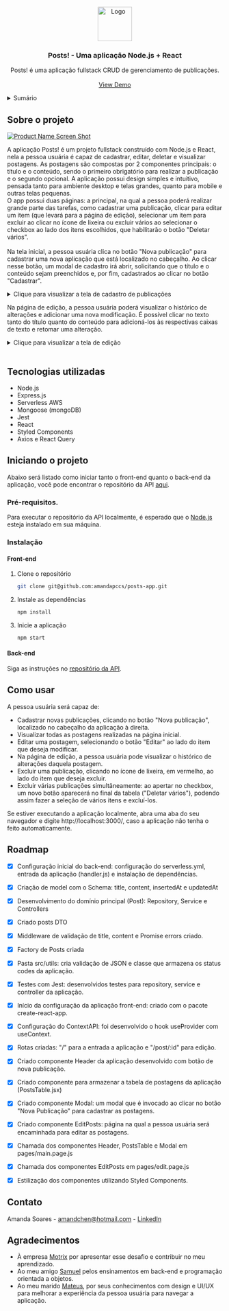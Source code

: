 <!-- PROJECT LOGO -->
<br />
<div align="center">
  <a href="https://i.imgur.com/egOsngu.png">
    <img src="https://i.imgur.com/egOsngu.png" alt="Logo" width="80" height="80">
  </a>

<h3 align="center">Posts! - Uma aplicação Node.js + React</h3>

  <p align="center">
    Posts! é uma aplicação fullstack CRUD de gerenciamento de publicações.
    <br />
    <br />
    <a href="https://github.com/github_username/repo_name">View Demo</a>
  </p>
</div>



<!-- TABLE OF CONTENTS -->
<details>
  <summary>Sumário</summary>
  <ol>
    <li>
      <a href="#sobre-o-projeto">Sobre o projeto</a>
      <ul>
        <li><a href="#tecnologias-utilizadas">Tecnologias utilizadas</a></li>
      </ul>
    </li>
    <li>
      <a href="#iniciando-o-projeto">Iniciando o projeto</a>
      <ul>
        <li><a href="#instalação">Instalação</a></li>
      </ul>
    </li>
    <li><a href="#como-usar">Como usar</a></li>
    <li><a href="#roadmap">Roadmap</a></li>
    <li><a href="#agradecimentos">Agradecimentos</a></li>
  </ol>
</details>



<!-- ABOUT THE PROJECT -->
## Sobre o projeto

[![Product Name Screen Shot][product-screenshot]](https://example.com)

A aplicação Posts! é um projeto fullstack construído com Node.js e React, nela a pessoa usuária é capaz de cadastrar, editar, deletar e visualizar postagens.
As postagens são compostas por 2 componentes principais: o título e o conteúdo, sendo o primeiro obrigatório para realizar a publicação e o segundo opcional.
A aplicação possui design simples e intuitivo, pensada tanto para ambiente desktop e telas grandes, quanto para mobile e outras telas pequenas.
<br />
O app possui duas páginas: a principal, na qual a pessoa poderá realizar grande parte das tarefas, como cadastrar uma publicação, clicar para editar um item (que levará para a página de edição), selecionar um item para excluir ao clicar no ícone de lixeira ou excluir vários ao selecionar o checkbox ao lado dos itens escolhidos, que habilitarão o botão "Deletar vários".
<br />
<br />
Na tela inicial, a pessoa usuária clica no botão "Nova publicação" para cadastrar uma nova aplicação que está localizado no cabeçalho. Ao clicar nesse botão, um modal de cadastro irá abrir, solicitando que o título e o conteúdo sejam preenchidos e, por fim, cadastrados ao clicar no botão "Cadastrar".
<details>
<summary>Clique para visualizar a tela de cadastro de publicações</summary>

[![Cadastro de pub][cadastro-post]](cadastro)

</details>

Na página de edição, a pessoa usuária poderá visualizar o histórico de alterações e adicionar uma nova modificação. É possível clicar no texto tanto do título quanto do conteúdo para adicioná-los às respectivas caixas de texto e retomar uma alteração.

<details>
<summary>Clique para visualizar a tela de edição</summary>

[![Editar post][editar-post]](cadastro)

</details>
<br />


## Tecnologias utilizadas

* Node.js
* Express.js
* Serverless AWS
* Mongoose (mongoDB)
* Jest
* React
* Styled Components
* Axios e React Query



<!-- GETTING STARTED -->
## Iniciando o projeto

Abaixo será listado como iniciar tanto o front-end quanto o back-end da aplicação, você pode encontrar o repositório da API <a href="https://github.com/amandapccs/posts-app-api">aqui</a>.

### Pré-requisitos.

Para executar o repositório da API localmente, é esperado que o <a href="https://nodejs.org/en/">Node.js</a> esteja instalado em sua máquina.

### Instalação

#### Front-end

1. Clone o repositório
   ```sh
   git clone git@github.com:amandapccs/posts-app.git
   ```
2. Instale as dependências
   ```sh
   npm install
   ```
3. Inicie a aplicação
   ```sh
   npm start
   ```
   
#### Back-end
Siga as instruções no <a href="https://github.com/amandapccs/posts-app-api">repositório da API</a>.


<!-- USAGE EXAMPLES -->
## Como usar

A pessoa usuária será capaz de:
- Cadastrar novas publicações, clicando no botão "Nova publicação", localizado no cabeçalho da aplicação à direita.
- Visualizar todas as postagens realizadas na página inicial.
- Editar uma postagem, selecionando o botão "Editar" ao lado do item que deseja modificar.
- Na página de edição, a pessoa usuária pode visualizar o histórico de alterações daquela postagem.
- Excluir uma publicação, clicando no ícone de lixeira, em vermelho, ao lado do item que deseja excluir.
- Excluir várias publicações simultâneamente: ao apertar no checkbox, um novo botão aparecerá no final da tabela ("Deletar vários"), podendo assim fazer a seleção de vários itens e excluí-los.

Se estiver executando a aplicação localmente, abra uma aba do seu navegador e digite http://localhost:3000/, caso a aplicação não tenha o feito automaticamente.



<!-- ROADMAP -->
## Roadmap

- [x] Configuração inicial do back-end: configuração do serverless.yml, entrada da aplicação (handler.js) e instalação de dependências.
- [x] Criação de model com o Schema: title, content, insertedAt e updatedAt
- [x] Desenvolvimento do domínio principal (Post): Repository, Service e Controllers
- [x] Criado posts DTO
- [x] Middleware de validação de title, content e Promise errors criado.
- [x] Factory de Posts criada
- [x] Pasta src/utils: cria validação de JSON e classe que armazena os status codes da aplicação.
- [x] Testes com Jest: desenvolvidos testes para repository, service e controller da aplicação.
- [x] Início da configuração da aplicação front-end: criado com o pacote create-react-app.
- [x] Configuração do ContextAPI: foi desenvolvido o hook useProvider com useContext.
- [x] Rotas criadas: "/" para a entrada a aplicação e "/post/:id" para edição.
- [x] Criado componente Header da aplicação desenvolvido com botão de nova publicação.
- [x] Criado componente para armazenar a tabela de postagens da aplicação (PostsTable.jsx)
- [x] Criado componente Modal: um modal que é invocado ao clicar no botão "Nova Publicação" para cadastrar as postagens.
- [x] Criado componente EditPosts: página na qual a pessoa usuária será encaminhada para editar as postagens.
- [x] Chamada dos componentes Header, PostsTable e Modal em pages/main.page.js
- [x] Chamada dos componentes EditPosts em pages/edit.page.js
- [x] Estilização dos componentes utilizando Styled Components.


<!-- CONTACT -->
## Contato

Amanda Soares - amandchen@hotmail.com - <a href="https://www.linkedin.com/in/amandapccs/">LinkedIn</a>



<!-- ACKNOWLEDGMENTS -->
## Agradecimentos

* []() À empresa <a href="https://www.motrix.global/">Motrix</a> por apresentar esse desafio e contribuir no meu aprendizado.
* []() Ao meu amigo <a href="https://github.com/samsantosb">Samuel</a> pelos ensinamentos em back-end e programação orientada a objetos.
* []() Ao meu marido <a href="https://www.linkedin.com/in/alexandre-mateus/">Mateus</a>, por seus conhecimentos com design e UI/UX para melhorar a experiência da pessoa usuária para navegar a aplicação. 



<!-- MARKDOWN LINKS & IMAGES -->
<!-- https://www.markdownguide.org/basic-syntax/#reference-style-links -->
[product-screenshot]: https://i.imgur.com/NT9kebX.png
[cadastro-post]: https://i.imgur.com/mP23mN1.png
[editar-post]: https://i.imgur.com/zWRl7zo.png

[logo-icon]: https://i.imgur.com/egOsngu.png

